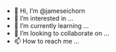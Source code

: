 - 👋 Hi, I’m @jameseichorn
- 👀 I’m interested in ...
- 🌱 I’m currently learning ...
- 💞️ I’m looking to collaborate on ...
- 📫 How to reach me ...

<!---
jameseichorn/jameseichorn is a ✨ special ✨ repository because its `README.md` (this file) appears on your GitHub profile.
You can click the Preview link to take a look at your changes.
--->
